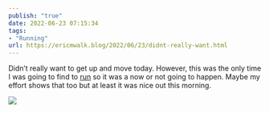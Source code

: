 ```yaml
---
publish: "true"
date: 2022-06-23 07:15:34
tags:
- "Running"
url: https://ericmwalk.blog/2022/06/23/didnt-really-want.html
---
```

Didn’t really want to get up and move today. However, this was the only time I was going to find to [run](http://www.strava.com/activities/7355431503) so it was a now or not going to happen. Maybe my effort shows that too but at least it was nice out this morning.


![](https://ericmwalk.blog/uploads/2022/d044b11a5f.jpg)